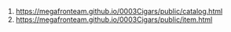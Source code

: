 <!-- 1. https://megafronteam.github.io/0003Cigars/public -->
1. https://megafronteam.github.io/0003Cigars/public/catalog.html
1. https://megafronteam.github.io/0003Cigars/public/item.html